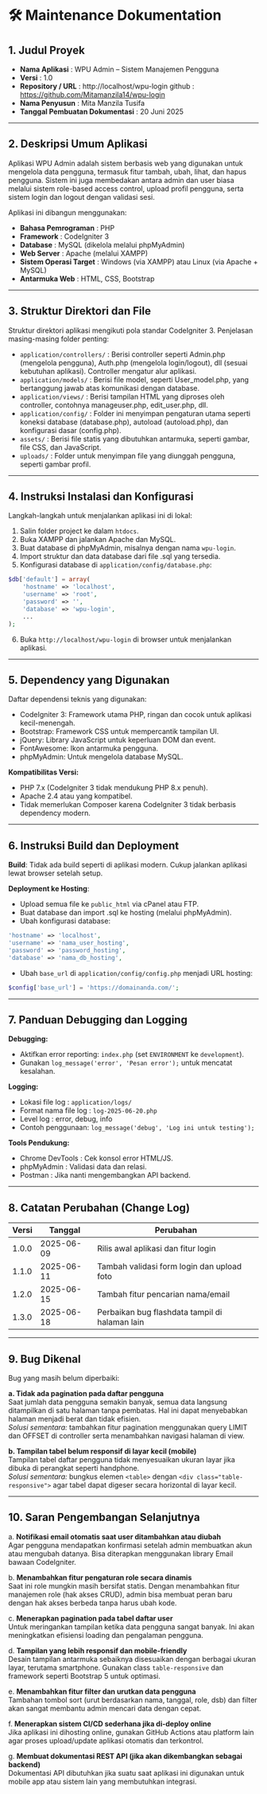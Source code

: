 # 🛠️ Maintenance Dokumentation

## 1. Judul Proyek

- **Nama Aplikasi** : WPU Admin – Sistem Manajemen Pengguna  
- **Versi** : 1.0  
- **Repository / URL** : http://localhost/wpu-login  github : https://github.com/Mitamanzila14/wpu-login
- **Nama Penyusun** : Mita Manzila Tusifa  
- **Tanggal Pembuatan Dokumentasi** : 20 Juni 2025

---

## 2. Deskripsi Umum Aplikasi

Aplikasi WPU Admin adalah sistem berbasis web yang digunakan untuk mengelola data pengguna, termasuk fitur tambah, ubah, lihat, dan hapus pengguna. Sistem ini juga membedakan antara admin dan user biasa melalui sistem role-based access control, upload profil pengguna, serta sistem login dan logout dengan validasi sesi.

Aplikasi ini dibangun menggunakan:
- **Bahasa Pemrograman** : PHP
- **Framework** : CodeIgniter 3
- **Database** : MySQL (dikelola melalui phpMyAdmin)
- **Web Server** : Apache (melalui XAMPP)
- **Sistem Operasi Target** : Windows (via XAMPP) atau Linux (via Apache + MySQL)
- **Antarmuka Web** : HTML, CSS, Bootstrap

---

## 3. Struktur Direktori dan File

Struktur direktori aplikasi mengikuti pola standar CodeIgniter 3. Penjelasan masing-masing folder penting:
- `application/controllers/` : Berisi controller seperti Admin.php (mengelola pengguna), Auth.php (mengelola login/logout), dll (sesuai kebutuhan aplikasi). Controller mengatur alur aplikasi.
- `application/models/` : Berisi file model, seperti User_model.php, yang bertanggung jawab atas komunikasi dengan database.
- `application/views/` : Berisi tampilan HTML yang diproses oleh controller, contohnya manageuser.php, edit_user.php, dll.
- `application/config/` : Folder ini menyimpan pengaturan utama seperti koneksi database (database.php), autoload (autoload.php), dan konfigurasi dasar (config.php).
- `assets/` : Berisi file statis yang dibutuhkan antarmuka, seperti gambar, file CSS, dan JavaScript.
- `uploads/` : Folder untuk menyimpan file yang diunggah pengguna, seperti gambar profil.

---

## 4. Instruksi Instalasi dan Konfigurasi

Langkah-langkah untuk menjalankan aplikasi ini di lokal:
1. Salin folder project ke dalam `htdocs`.
2. Buka XAMPP dan jalankan Apache dan MySQL.
3. Buat database di phpMyAdmin, misalnya dengan nama `wpu-login`.
4. Import struktur dan data database dari file .sql yang tersedia.
5. Konfigurasi database di `application/config/database.php`:
```php
$db['default'] = array(
    'hostname' => 'localhost',
    'username' => 'root',
    'password' => '',
    'database' => 'wpu-login',
    ...
);
```
6. Buka `http://localhost/wpu-login` di browser untuk menjalankan aplikasi.

---

## 5. Dependency yang Digunakan

Daftar dependensi teknis yang digunakan:
- CodeIgniter 3: Framework utama PHP, ringan dan cocok untuk aplikasi kecil-menengah.
- Bootstrap: Framework CSS untuk mempercantik tampilan UI.
- jQuery: Library JavaScript untuk keperluan DOM dan event.
- FontAwesome: Ikon antarmuka pengguna.
- phpMyAdmin: Untuk mengelola database MySQL.

**Kompatibilitas Versi:**
- PHP 7.x (CodeIgniter 3 tidak mendukung PHP 8.x penuh).
- Apache 2.4 atau yang kompatibel.
- Tidak memerlukan Composer karena CodeIgniter 3 tidak berbasis dependency modern.

---

## 6. Instruksi Build dan Deployment

**Build**: Tidak ada build seperti di aplikasi modern. Cukup jalankan aplikasi lewat browser setelah setup.

**Deployment ke Hosting**:
- Upload semua file ke `public_html` via cPanel atau FTP.
- Buat database dan import .sql ke hosting (melalui phpMyAdmin).
- Ubah konfigurasi database:
```php
'hostname' => 'localhost',
'username' => 'nama_user_hosting',
'password' => 'password_hosting',
'database' => 'nama_db_hosting',
```
- Ubah `base_url` di `application/config/config.php` menjadi URL hosting:
```php
$config['base_url'] = 'https://domainanda.com/';
```

---

## 7. Panduan Debugging dan Logging

**Debugging:**
- Aktifkan error reporting: `index.php` (set `ENVIRONMENT` ke `development`).
- Gunakan `log_message('error', 'Pesan error');` untuk mencatat kesalahan.

**Logging:**
- Lokasi file log : `application/logs/`
- Format nama file log : `log-2025-06-20.php`
- Level log : error, debug, info
- Contoh penggunaan: `log_message('debug', 'Log ini untuk testing');`

**Tools Pendukung:**
- Chrome DevTools : Cek konsol error HTML/JS.
- phpMyAdmin : Validasi data dan relasi.
- Postman : Jika nanti mengembangkan API backend.

---

## 8. Catatan Perubahan (Change Log)

| Versi | Tanggal      | Perubahan                                        |
|-------|--------------|--------------------------------------------------|
| 1.0.0 | 2025-06-09   | Rilis awal aplikasi dan fitur login              |
| 1.1.0 | 2025-06-11   | Tambah validasi form login dan upload foto      |
| 1.2.0 | 2025-06-15   | Tambah fitur pencarian nama/email               |
| 1.3.0 | 2025-06-18   | Perbaikan bug flashdata tampil di halaman lain |

---

## 9. Bug Dikenal

Bug yang masih belum diperbaiki:

**a. Tidak ada pagination pada daftar pengguna**  
Saat jumlah data pengguna semakin banyak, semua data langsung ditampilkan di satu halaman tanpa pembatas. Hal ini dapat menyebabkan halaman menjadi berat dan tidak efisien.  
_Solusi sementara:_ tambahkan fitur pagination menggunakan query LIMIT dan OFFSET di controller serta menambahkan navigasi halaman di view.

**b. Tampilan tabel belum responsif di layar kecil (mobile)**  
Tampilan tabel daftar pengguna tidak menyesuaikan ukuran layar jika dibuka di perangkat seperti handphone.  
_Solusi sementara:_ bungkus elemen `<table>` dengan `<div class="table-responsive">` agar tabel dapat digeser secara horizontal di layar kecil.

---

## 10. Saran Pengembangan Selanjutnya

a. **Notifikasi email otomatis saat user ditambahkan atau diubah**  
Agar pengguna mendapatkan konfirmasi setelah admin membuatkan akun atau mengubah datanya. Bisa diterapkan menggunakan library Email bawaan CodeIgniter.

b. **Menambahkan fitur pengaturan role secara dinamis**  
Saat ini role mungkin masih bersifat statis. Dengan menambahkan fitur manajemen role (hak akses CRUD), admin bisa membuat peran baru dengan hak akses berbeda tanpa harus ubah kode.

c. **Menerapkan pagination pada tabel daftar user**  
Untuk meringankan tampilan ketika data pengguna sangat banyak. Ini akan meningkatkan efisiensi loading dan pengalaman pengguna.

d. **Tampilan yang lebih responsif dan mobile-friendly**  
Desain tampilan antarmuka sebaiknya disesuaikan dengan berbagai ukuran layar, terutama smartphone. Gunakan class `table-responsive` dan framework seperti Bootstrap 5 untuk optimasi.

e. **Menambahkan fitur filter dan urutkan data pengguna**  
Tambahan tombol sort (urut berdasarkan nama, tanggal, role, dsb) dan filter akan sangat membantu admin mencari data dengan cepat.

f. **Menerapkan sistem CI/CD sederhana jika di-deploy online**  
Jika aplikasi ini dihosting online, gunakan GitHub Actions atau platform lain agar proses upload/update aplikasi otomatis dan terkontrol.

g. **Membuat dokumentasi REST API (jika akan dikembangkan sebagai backend)**  
Dokumentasi API dibutuhkan jika suatu saat aplikasi ini digunakan untuk mobile app atau sistem lain yang membutuhkan integrasi.

